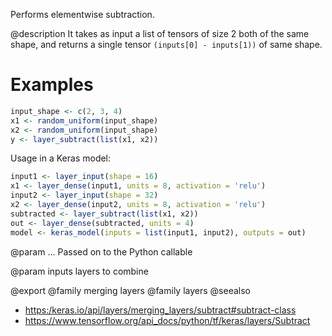 Performs elementwise subtraction.

@description
It takes as input a list of tensors of size 2 both of the
same shape, and returns a single tensor `(inputs[0] - inputs[1))`
of same shape.

# Examples

```r
input_shape <- c(2, 3, 4)
x1 <- random_uniform(input_shape)
x2 <- random_uniform(input_shape)
y <- layer_subtract(list(x1, x2))
```

Usage in a Keras model:


```r
input1 <- layer_input(shape = 16)
x1 <- layer_dense(input1, units = 8, activation = 'relu')
input2 <- layer_input(shape = 32)
x2 <- layer_dense(input2, units = 8, activation = 'relu')
subtracted <- layer_subtract(list(x1, x2))
out <- layer_dense(subtracted, units = 4)
model <- keras_model(inputs = list(input1, input2), outputs = out)
```

@param ...
Passed on to the Python callable

@param inputs
layers to combine

@export
@family merging layers
@family layers
@seealso
+ <https:/keras.io/api/layers/merging_layers/subtract#subtract-class>
+ <https://www.tensorflow.org/api_docs/python/tf/keras/layers/Subtract>

